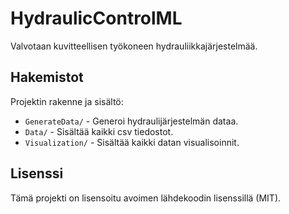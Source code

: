 # HydraulicControlML
Valvotaan kuvitteellisen työkoneen hydrauliikkajärjestelmää.

## Hakemistot
Projektin rakenne ja sisältö:

- `GenerateData/` - Generoi hydraulijärjestelmän dataa.
- `Data/` - Sisältää kaikki csv tiedostot.
- `Visualization/` - Sisältää kaikki datan visualisoinnit.

## Lisenssi
Tämä projekti on lisensoitu avoimen lähdekoodin lisenssillä (MIT).

